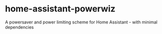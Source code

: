 # home-assistant-powerwiz
A powersaver and power limiting scheme for Home Assistant - with minimal dependencies
